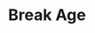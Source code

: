 --- 
title: "Break Age"
publishdate: "2019-8-10T16:48:46+02:00"
src: "https://365manga.net/manga/break-age"
image: "https://data.365manga.net/images/thumbnails/6617-break-age.jpg"
description: "The plot revolves around an intranet-based online game (D.P. = Danger Planet) which is played using V.P. (Virtual Puppet). VP is literally an avatar which a person uses to in the game. However, unlike avatars (characters) from current online games, a VP is allowed to be modified (modded) by a person if he or she has sufficient programming skills."
---